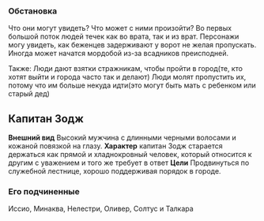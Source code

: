 ### Обстановка
Что они могут увидеть? Что может с ними произойти?
Во первых большой поток людей течек как во врата, так и из врат. Персонажи могу увидеть, как беженцев задерживают у ворот не желая пропускать. Иногда может начатся мордобой из-за всадников преисподней.

Также:
Люди дают взятки стражникам, чтобы пройти в город(те, кто хотят выйти и города часто так и делают)
Люди молят пропустить их, потому что им больше некуда идти(это могут быть мать с ребенком или старый дед)
## Капитан Зодж
**Внешний вид**
Высокий мужчина с длинными черными волосами и кожаной повязкой на глазу.
**Характер**
капитан Зодж старается держаться как прямой и хладнокровный человек, который относится к другим с уважением и того же требует в ответ
**Цели**
Продвинуться по служебной лестнице, хорошо поддерживая порядок в городе.

### Его подчиненные
 Иссио, Минаква, Нелестри, Оливер, Солтус и Талкара
 





